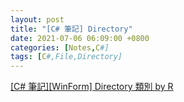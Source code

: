 ```yaml
---
layout: post
title: "[C# 筆記] Directory"
date: 2021-07-06 06:09:00 +0800
categories: [Notes,C#]
tags: [C#,File,Directory]
---
```






[[C# 筆記][WinForm] Directory 類別  by R](https://riivalin.github.io/posts/2011/01/directory/#directorygetfiles-取得指定目錄下所有檔案的全路徑)